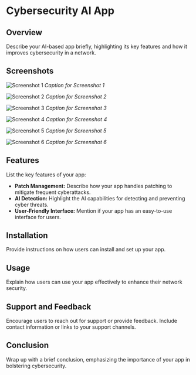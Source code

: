 # Cybersecurity AI App

## Overview

Describe your AI-based app briefly, highlighting its key features and how it improves cybersecurity in a network.

## Screenshots

![Screenshot 1](path/to/screenshot1.png)
*Caption for Screenshot 1*

![Screenshot 2](path/to/screenshot2.png)
*Caption for Screenshot 2*

![Screenshot 3](path/to/screenshot3.png)
*Caption for Screenshot 3*

![Screenshot 4](path/to/screenshot4.png)
*Caption for Screenshot 4*

![Screenshot 5](path/to/screenshot5.png)
*Caption for Screenshot 5*

![Screenshot 6](path/to/screenshot6.png)
*Caption for Screenshot 6*

## Features

List the key features of your app:

- **Patch Management:** Describe how your app handles patching to mitigate frequent cyberattacks.
- **AI Detection:** Highlight the AI capabilities for detecting and preventing cyber threats.
- **User-Friendly Interface:** Mention if your app has an easy-to-use interface for users.

## Installation

Provide instructions on how users can install and set up your app.

## Usage

Explain how users can use your app effectively to enhance their network security.

## Support and Feedback

Encourage users to reach out for support or provide feedback. Include contact information or links to your support channels.

## Conclusion

Wrap up with a brief conclusion, emphasizing the importance of your app in bolstering cybersecurity.
